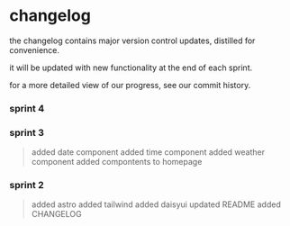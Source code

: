 # changelog

the changelog contains major version control updates, distilled for convenience. 

it will be updated with new functionality at the end of each sprint.

for a more detailed view of our progress, see our commit history.

### sprint 4



### sprint 3

> added date component
> added time component
> added weather component
> added compontents to homepage

### sprint 2

> added astro
> added tailwind
> added daisyui
> updated README
> added CHANGELOG